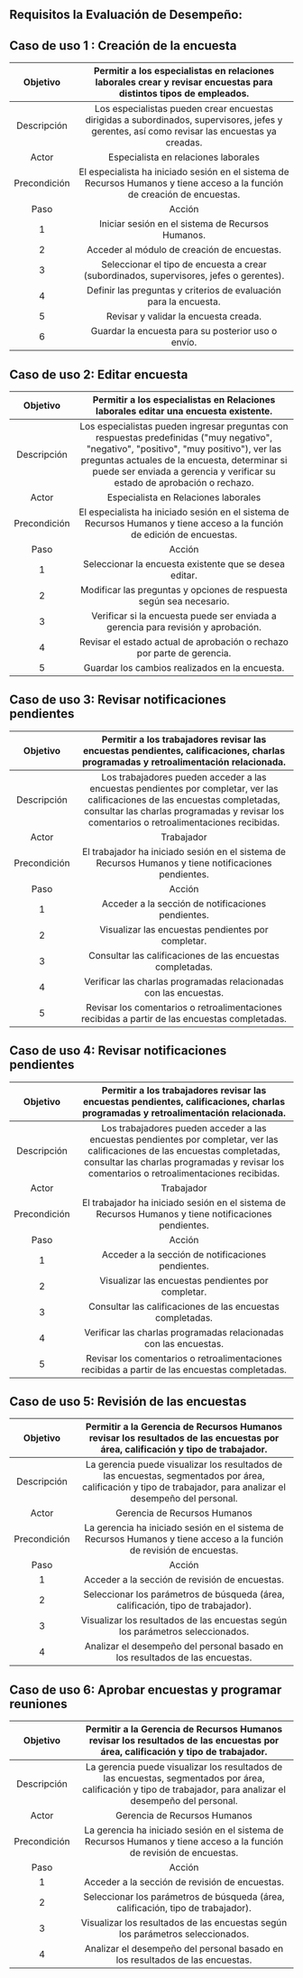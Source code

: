 ## Requisitos la Evaluación de Desempeño:

## Caso de uso 1 : Creación de la encuesta
| **Objetivo** |             **Permitir a los especialistas en relaciones laborales crear y revisar encuestas para distintos tipos de empleados.**             |
|:------------:|:---------------------------------------------------------------------------------------------------------------------------------------------:|
|  Descripción | Los especialistas pueden crear encuestas dirigidas a subordinados, supervisores, jefes y gerentes, así como revisar las encuestas ya creadas. |
|     Actor    |                                                      Especialista en relaciones laborales                                                     |
| Precondición |           El especialista ha iniciado sesión en el sistema de Recursos Humanos y tiene acceso a la función de creación de encuestas.          |
|     Paso     |                                                                     Acción                                                                    |
|       1      |                                               Iniciar sesión en el sistema de Recursos Humanos.                                               |
|       2      |                                                  Acceder al módulo de creación de encuestas.                                                  |
|       3      |                            Seleccionar el tipo de encuesta a crear (subordinados, supervisores, jefes o gerentes).                            |
|       4      |                                       Definir las preguntas y criterios de evaluación para la encuesta.                                       |
|       5      |                                                     Revisar y validar la encuesta creada.                                                     |
|       6      |                                               Guardar la encuesta para su posterior uso o envío.                                              |


## Caso de uso 2: Editar encuesta
| **Objetivo** |                                                                                         **Permitir a los especialistas en Relaciones laborales editar una encuesta existente.**                                                                                        |
|:------------:|:----------------------------------------------------------------------------------------------------------------------------------------------------------------------------------------------------------------------------------------------------------------------:|
|  Descripción | Los especialistas pueden ingresar preguntas con respuestas predefinidas ("muy negativo", "negativo", "positivo", "muy positivo"), ver las preguntas actuales de la encuesta, determinar si puede ser enviada a gerencia y verificar su estado de aprobación o rechazo. |
|     Actor    |                                                                                                                  Especialista en Relaciones laborales                                                                                                                  |
| Precondición |                                                                        El especialista ha iniciado sesión en el sistema de Recursos Humanos y tiene acceso a la función de edición de encuestas.                                                                       |
|     Paso     |                                                                                                                                 Acción                                                                                                                                 |
|       1      |                                                                                                         Seleccionar la encuesta existente que se desea editar.                                                                                                         |
|       2      |                                                                                                  Modificar las preguntas y opciones de respuesta según sea necesario.                                                                                                  |
|       3      |                                                                                            Verificar si la encuesta puede ser enviada a gerencia para revisión y aprobación.                                                                                           |
|       4      |                                                                                                 Revisar el estado actual de aprobación o rechazo por parte de gerencia.                                                                                                |
|       5      |                                                                                                             Guardar los cambios realizados en la encuesta.                                                                                                             |

## Caso de uso 3: Revisar notificaciones pendientes
| **Objetivo** |                                            **Permitir a los trabajadores revisar las encuestas pendientes, calificaciones, charlas programadas y retroalimentación relacionada.**                                           |
|:------------:|:---------------------------------------------------------------------------------------------------------------------------------------------------------------------------------------------------------------------------:|
|  Descripción | Los trabajadores pueden acceder a las encuestas pendientes por completar, ver las calificaciones de las encuestas completadas, consultar las charlas programadas y revisar los comentarios o retroalimentaciones recibidas. |
|     Actor    |                                                                                                          Trabajador                                                                                                         |
| Precondición |                                                            El trabajador ha iniciado sesión en el sistema de Recursos Humanos y tiene notificaciones pendientes.                                                            |
|     Paso     |                                                                                                            Acción                                                                                                           |
|       1      |                                                                                      Acceder a la sección de notificaciones pendientes.                                                                                     |
|       2      |                                                                                      Visualizar las encuestas pendientes por completar.                                                                                     |
|       3      |                                                                                  Consultar las calificaciones de las encuestas completadas.                                                                                 |
|       4      |                                                                              Verificar las charlas programadas relacionadas con las encuestas.                                                                              |
|       5      |                                                                Revisar los comentarios o retroalimentaciones recibidas a partir de las encuestas completadas.                                                               |


## Caso de uso 4: Revisar notificaciones pendientes
| **Objetivo** |                                            **Permitir a los trabajadores revisar las encuestas pendientes, calificaciones, charlas programadas y retroalimentación relacionada.**                                           |
|:------------:|:---------------------------------------------------------------------------------------------------------------------------------------------------------------------------------------------------------------------------:|
|  Descripción | Los trabajadores pueden acceder a las encuestas pendientes por completar, ver las calificaciones de las encuestas completadas, consultar las charlas programadas y revisar los comentarios o retroalimentaciones recibidas. |
|     Actor    |                                                                                                          Trabajador                                                                                                         |
| Precondición |                                                            El trabajador ha iniciado sesión en el sistema de Recursos Humanos y tiene notificaciones pendientes.                                                            |
|     Paso     |                                                                                                            Acción                                                                                                           |
|       1      |                                                                                      Acceder a la sección de notificaciones pendientes.                                                                                     |
|       2      |                                                                                      Visualizar las encuestas pendientes por completar.                                                                                     |
|       3      |                                                                                  Consultar las calificaciones de las encuestas completadas.                                                                                 |
|       4      |                                                                              Verificar las charlas programadas relacionadas con las encuestas.                                                                              |
|       5      |                                                                Revisar los comentarios o retroalimentaciones recibidas a partir de las encuestas completadas.                                                               |


## Caso de uso 5: Revisión de las encuestas
| **Objetivo** |               **Permitir a la Gerencia de Recursos Humanos revisar los resultados de las encuestas por área, calificación y tipo de trabajador.**               |
|:------------:|:---------------------------------------------------------------------------------------------------------------------------------------------------------------:|
|  Descripción | La gerencia puede visualizar los resultados de las encuestas, segmentados por área, calificación y tipo de trabajador, para analizar el desempeño del personal. |
|     Actor    |                                                                   Gerencia de Recursos Humanos                                                                  |
| Precondición |                      La gerencia ha iniciado sesión en el sistema de Recursos Humanos y tiene acceso a la función de revisión de encuestas.                     |
|     Paso     |                                                                              Acción                                                                             |
|       1      |                                                          Acceder a la sección de revisión de encuestas.                                                         |
|       2      |                                         Seleccionar los parámetros de búsqueda (área, calificación, tipo de trabajador).                                        |
|       3      |                                          Visualizar los resultados de las encuestas según los parámetros seleccionados.                                         |
|       4      |                                          Analizar el desempeño del personal basado en los resultados de las encuestas.                                          |


## Caso de uso 6: Aprobar encuestas y programar reuniones
| **Objetivo** |               **Permitir a la Gerencia de Recursos Humanos revisar los resultados de las encuestas por área, calificación y tipo de trabajador.**               |
|:------------:|:---------------------------------------------------------------------------------------------------------------------------------------------------------------:|
|  Descripción | La gerencia puede visualizar los resultados de las encuestas, segmentados por área, calificación y tipo de trabajador, para analizar el desempeño del personal. |
|     Actor    |                                                                   Gerencia de Recursos Humanos                                                                  |
| Precondición |                      La gerencia ha iniciado sesión en el sistema de Recursos Humanos y tiene acceso a la función de revisión de encuestas.                     |
|     Paso     |                                                                              Acción                                                                             |
|       1      |                                                          Acceder a la sección de revisión de encuestas.                                                         |
|       2      |                                         Seleccionar los parámetros de búsqueda (área, calificación, tipo de trabajador).                                        |
|       3      |                                          Visualizar los resultados de las encuestas según los parámetros seleccionados.                                         |
|       4      |                                          Analizar el desempeño del personal basado en los resultados de las encuestas.                                          |

